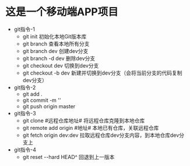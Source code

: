 # 这是一个移动端APP项目
* git指令-1
	* git init 初始化本地Git版本库
	* git branch 查看本地所有分支
	* git branch dev 创建dev分支
	* git branch -d dev 删除dev分支
	* git checkout dev 切换到dev分支
	* git checkout -b dev 新建并切换到dev分支（会将当前分支的代码复制dev分支）
* git指令-2
	* git add .
	* git commit -m ''
	* git push origin master
* git指令-3
	* git clone #远程仓库地址# 将远程仓库克隆到本地仓库
	* git remote add origin #地址# 本地已有仓库，关联远程仓库
	* git fetch origin dev:dev 拉取远程仓库dev分支内容，到本地仓库dev分支上
* git指令-4
	* git reset --hard HEAD^ 回退到上一版本